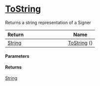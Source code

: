 # [ToString](./Signer--ToString.md)

Returns a string representation of a Signer

| <span>Return&nbsp;&nbsp;&nbsp;&nbsp;&nbsp;&nbsp;&nbsp;&nbsp;&nbsp;&nbsp;&nbsp;&nbsp;&nbsp;&nbsp;&nbsp;&nbsp;&nbsp;&nbsp;&nbsp;&nbsp;&nbsp;&nbsp;&nbsp;&nbsp;&nbsp;&nbsp;&nbsp;&nbsp;&nbsp;&nbsp;</span> | Name | 
| --- | --- | 
| [String](https://docs.microsoft.com/en-us/dotnet/api/System.String) | [ToString](./Signer--ToString.md) () | 


#### Parameters

#### Returns
[String](https://docs.microsoft.com/en-us/dotnet/api/System.String)<br>
